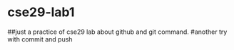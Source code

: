 # cse29-lab1
##just a practice of cse29 lab about github and git command.
#another try with commit and push